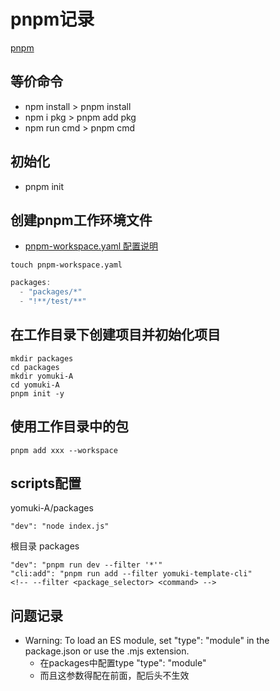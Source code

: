 <!--
 * @Desc: 
 * @Author: 曾茹菁
 * @Date: 2022-08-14 09:49:25
 * @LastEditors: 曾茹菁
 * @LastEditTime: 2022-08-31 10:07:16
-->
# pnpm记录
[pnpm](https://www.pnpm.cn/)
## 等价命令
- npm install > pnpm install
- npm i pkg > pnpm add pkg
- npm run cmd > pnpm cmd
## 初始化
- pnpm init
## 创建pnpm工作环境文件
- [pnpm-workspace.yaml 配置说明](https://www.pnpm.cn/pnpm-workspace_yaml)
```
touch pnpm-workspace.yaml 
```
```js
packages:
  - "packages/*"
  - "!**/test/**"
```
## 在工作目录下创建项目并初始化项目
```
mkdir packages 
cd packages
mkdir yomuki-A
cd yomuki-A
pnpm init -y
```
## 使用工作目录中的包
```
pnpm add xxx --workspace
```
## scripts配置
yomuki-A/packages
```
"dev": "node index.js"
```
根目录 packages
```
"dev": "pnpm run dev --filter '*'"
"cli:add": "pnpm run add --filter yomuki-template-cli"
<!-- --filter <package_selector> <command> -->
```

## 问题记录
- Warning: To load an ES module, set "type": "module" in the package.json or use the .mjs extension.
  - 在packages中配置type  "type": "module"
  - 而且这参数得配在前面，配后头不生效
